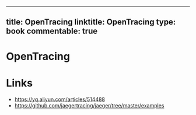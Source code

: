 
---
title: OpenTracing
linktitle: OpenTracing
type: book
commentable: true
---

# OpenTracing

# Links

- https://yq.aliyun.com/articles/514488
- https://github.com/jaegertracing/jaeger/tree/master/examples

    